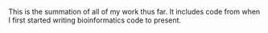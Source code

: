 This is the summation of all of my work thus far. It includes code from when I first started writing bioinformatics code to present.
